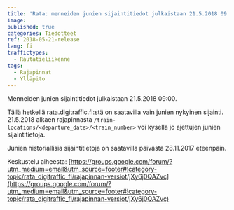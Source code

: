 ```yaml
---
title: 'Rata: menneiden junien sijaintitiedot julkaistaan 21.5.2018 09:00'
image: 
published: true
categories: Tiedotteet
ref: 2018-05-21-release
lang: fi
traffictypes:
  - Rautatieliikenne
tags:
  - Rajapinnat
  - Ylläpito
---
```

Menneiden junien sijaintitiedot julkaistaan 21.5.2018 09:00.

Tällä hetkellä rata.digitraffic.fi:stä on saatavilla vain junien nykyinen sijainti. 21.5.2018 alkaen rajapinnasta `/train-locations/<departure_date>/<train_number>` voi kysellä jo ajettujen junien sijaintitietoja.

Junien historiallisia sijaintitietoja on saatavilla päivästä 28.11.2017 eteenpäin.

Keskustelu aiheesta: [https://groups.google.com/forum/?utm_medium=email&utm_source=footer#!category-topic/rata_digitraffic_fi/rajapinnan-versiot/jXy6j0QAZvc](https://groups.google.com/forum/?utm_medium=email&utm_source=footer#!category-topic/rata_digitraffic_fi/rajapinnan-versiot/jXy6j0QAZvc)